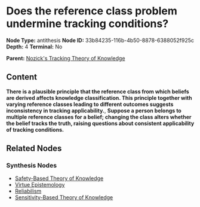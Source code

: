 # Does the reference class problem undermine tracking conditions?

**Node Type:** antithesis
**Node ID:** 33b84235-116b-4b50-8878-6388052f925c
**Depth:** 4
**Terminal:** No

**Parent:** [Nozick's Tracking Theory of Knowledge](nozicks-tracking-theory-of-knowledge-synthesis-3007f7cd-24ed-438d-9179-3ff357b52d6d.md)

## Content

**There is a plausible principle that the reference class from which beliefs are derived affects knowledge classification. This principle together with varying reference classes leading to different outcomes suggests inconsistency in tracking applicability.**, **Suppose a person belongs to multiple reference classes for a belief; changing the class alters whether the belief tracks the truth, raising questions about consistent applicability of tracking conditions.**

## Related Nodes

### Synthesis Nodes

- [Safety-Based Theory of Knowledge](safety-based-theory-of-knowledge-synthesis-5d78c848-b2fa-471c-a2f4-aa80483124ba.md)
- [Virtue Epistemology](virtue-epistemology-synthesis-25d66465-9e02-4545-896d-e08d1afb821f.md)
- [Reliabilism](reliabilism-synthesis-407d2022-dd0d-4b7f-987c-bd6a7960522a.md)
- [Sensitivity-Based Theory of Knowledge](sensitivity-based-theory-of-knowledge-synthesis-9d2844fd-96f8-435b-8ba8-8a0426373e28.md)
